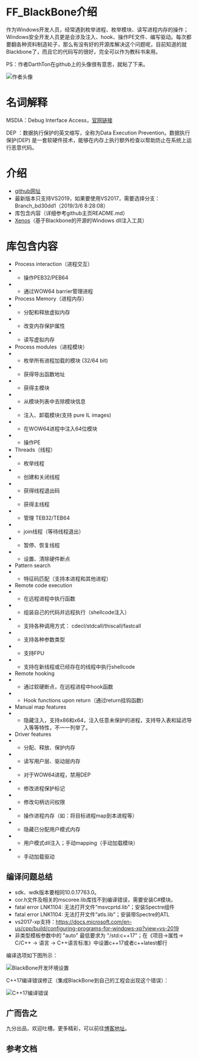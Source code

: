 # FF_BlackBone介绍

作为Windows开发人员，经常遇到枚举进程、枚举模块、读写进程内存的操作；Windows安全开发人员更是会涉及注入、hook、操作PE文件、编写驱动。每次都要翻各种资料制造轮子，那么有没有好的开源库解决这个问题呢，目前知道的就Blackbone了，而且它的代码写的很好，完全可以作为教科书来用。

PS：作者DarthTon在github上的头像很有意思，就粘了下来。

![作者头像](https://avatars2.githubusercontent.com/u/2190385?s=400&v=4)


# 名词解释
MSDIA：Debug Interface Access，[官网链接](https://docs.microsoft.com/en-us/visualstudio/debugger/debug-interface-access/debug-interface-access-sdk?view=vs-2019)

DEP ：数据执行保护的英文缩写，全称为Data Execution Prevention。数据执行保护(DEP) 是一套软硬件技术，能够在内存上执行额外检查以帮助防止在系统上运行恶意代码。


# 介绍
- [github网址](https://github.com/DarthTon/Blackbone)
- 最新版本只支持VS2019，如果要使用VS2017，需要选择分支：Branch_bd30dd1（2019/3/6 8:28:08）
- 库包含内容（详细参考github主页README.md）
- [Xenos](https://github.com/DarthTon/Xenos)（基于Blackbone的开源的Windows dll注入工具）


# 库包含内容
- Process interaction（进程交互）
- - 操作PEB32/PEB64
- - 通过WOW64 barrier管理进程
- Process Memory（进程内存）
- - 分配和释放虚拟内存
- - 改变内存保护属性
- - 读写虚拟内存
- Process modules（进程模块）
- - 枚举所有进程加载的模块 (32/64 bit)
- - 获得导出函数地址
- - 获得主模块
- - 从模块列表中去除模块信息
- - 注入、卸载模块(支持 pure IL images)
- - 在WOW64进程中注入64位模块
- - 操作PE
- Threads（线程）
- - 枚举线程
- - 创建和关闭线程
- - 获得线程退出码
- - 获得主线程
- - 管理 TEB32/TEB64
- - join线程（等待线程退出）
- - 暂停、恢复线程
- - 设置、清除硬件断点
- Pattern search
- - 特征码匹配（支持本进程和其他进程）
- Remote code execution
- - 在远程进程中执行函数
- - 组装自己的代码并远程执行（shellcode注入）
- - 支持各种调用方式： cdecl/stdcall/thiscall/fastcall 
- - 支持各种参数类型
- - 支持FPU
- - 支持在新线程或已经存在的线程中执行shellcode
- Remote hooking
- - 通过软硬断点，在远程进程中hook函数
- - Hook functions upon return（通过return挂钩函数）
- Manual map features
- - 隐藏注入，支持x86和x64，注入任意未保护的进程，支持导入表和延迟导入等等特性，不一一列举了。
- Driver features
- - 分配、释放、保护内存
- - 读写用户层、驱动层内存
- - 对于WOW64进程，禁用DEP
- - 修改进程保护标记
- - 修改句柄访问权限
- - 操作进程内存（如：将目标进程map到本进程等）
- - 隐藏已分配用户模式内存
- - 用户模式dll注入；手动mapping（手动加载模块）
- - 手动加载驱动


## 编译问题总结
- sdk、wdk版本要相同10.0.17763.0。
- cor.h文件及相关的mscoree.lib库找不到编译错误，需要安装C#模块。
- fatal error LNK1104: 无法打开文件“msvcprtd.lib”；安装Spectre组件
- fatal error LNK1104: 无法打开文件“atls.lib”；安装带Spectre的ATL
- vs2017-xp支持：https://docs.microsoft.com/en-us/cpp/build/configuring-programs-for-windows-xp?view=vs-2019
- 非类型模板参数中的 "auto" 最低要求为 "/std:c++17"；在《项目->属性-> C/C++ -> 语言 -> C++语言标准》中设置c++17或者c++latest都行


编译选项如下图所示：

![BlackBone开发环境设置](https://ninecents.github.io/course/WinDriver/FF_BlackBone介绍/BlackBone开发环境设置.png)

C++17编译错误修正（集成BlackBone到自己的工程会出现这个错误）：

![C++17编译错误](https://ninecents.github.io/course/WinDriver/FF_BlackBone介绍/C++17编译错误.png)


## 广而告之
九分出品，欢迎吐槽。更多精彩，可以前往[博客地址](https://ninecents.github.io)。


## 参考文档